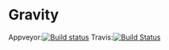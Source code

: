 # Gravity


Appveyor:[![Build status](https://ci.appveyor.com/api/projects/status/y7af3s5htj7ly5hn?svg=true)](https://ci.appveyor.com/project/AbbasKhalili/gravity)       Travis:[![Build Status](https://travis-ci.org/AbbasKhalili/Gravity.svg?branch=master)](https://travis-ci.org/AbbasKhalili/Gravity)
